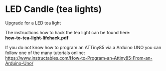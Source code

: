 # LED Candle (tea lights)
Upgrade for a LED tea light

The instructions how to hack the tea light can be found here:<br>
<b>how-to-tea-light-lifehack.pdf</b>

If you do not know how to program an ATTiny85 via a Arduino UNO you can follow one of the many tutorials online:<br>
https://www.instructables.com/How-to-Program-an-Attiny85-From-an-Arduino-Uno/

